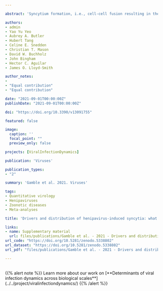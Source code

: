 ```yaml
---

abstract: 'Syncytium formation, i.e., cell-cell fusion resulting in the formation of multinucleated cells, is a hallmark of infection by paramyxoviruses and other pathogenic viruses. This natural mechanism has historically been a diagnostic marker for paramyxovirus infection in vivo and is now widely used for the study of virus-induced membrane fusion in vitro. However, the role of syncytium formation in within-host dissemination and pathogenicity of viruses remains poorly understood. The diversity of henipaviruses and their wide host range and tissue tropism make them particularly appropriate models with which to characterize the drivers of syncytium formation and the implications for virus fitness and pathogenicity. Based on the henipavirus literature, we summarized current knowledge on the mechanisms driving syncytium formation, mostly acquired from in vitro studies, and on the in vivo distribution of syncytia. While these data suggest that syncytium formation widely occurs across henipaviruses, hosts, and tissues, we identified important data gaps that undermined our understanding of the role of syncytium formation in virus pathogenesis. Based on these observations, we propose solutions of varying complexity to fill these data gaps, from better practices in data archiving and publication for in vivo studies, to experimental approaches in vitro.'

authors: 
- admin
- Yao Yu Yeo
- Aubrey A. Butler
- Hubert Tang 
- Celine E. Snedden 
- Christian T. Mason
- David W. Buchholz
- John Bingham 
- Hector C. Aguilar
- James O. Lloyd-Smith 

author_notes:
-
- "Equal contribution"
- "Equal contribution"

date: "2021-09-01T00:00:00Z"
publishDate: "2021-09-01T00:00:00Z"

doi: "https://doi.org/10.3390/v13091755"

featured: false

image:
  caption: ''
  focal_point: ""
  preview_only: false

projects: [ViralInfectionDynamics]

publication: 'Viruses'

publication_types:
- "2"

summary: 'Gamble et al. 2021. Viruses'

tags:
- Quantitative virology
- Henipaviruses
- Zoonotic diseases
- Meta-analyses

title: 'Drivers and distribution of henipavirus-induced syncytia: what do we know?'

links:
- name: Supplementary material
  url: files/publications/Gamble et al. - 2021 - Drivers and distribution of henipavirus-induced syncytia - SI.pdf
url_code: "https://doi.org/10.5281/zenodo.5338802"
url_dataset: "https://doi.org/10.5281/zenodo.5338802"
url_pdf: "files/publications/Gamble et al. - 2021 - Drivers and distribution of henipavirus-induced syncytia.pdf"

---
```


<!--Gamble A., Yeo Y.Y.\*, Butler A.A.\*, Tang H., Snedden C.E., Mason C.T., Buchholz D.W., Bingham J., Aguilar H.C. and Lloyd-Smith J.O. (2021). Drivers and distribution of henipavirus-induced syncytia: what do we know? *Viruses* 13, 1755 (\*equal contribution). -->

<!--**Citation metrics** -->

<br>
{{% alert note %}}
Learn more about our work on [**Determinants of viral infection dynamics across biological scales**](../../project/viralinfectiondynamics/) 
{{% /alert %}}
